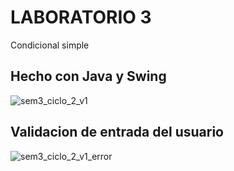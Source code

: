 # LABORATORIO 3
Condicional simple
## Hecho con Java y Swing

![sem3_ciclo_2_v1](https://user-images.githubusercontent.com/63487663/190702719-b3352686-0bb5-449b-b615-495ff9d03845.PNG)

## Validacion de entrada del usuario

![sem3_ciclo_2_v1_error](https://user-images.githubusercontent.com/63487663/190923221-94c72fe7-723d-4867-9efb-5620db9b4706.PNG)
